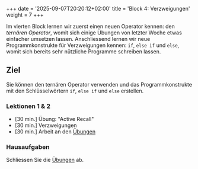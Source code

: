 +++
date = '2025-09-07T20:20:12+02:00'
title = 'Block 4: Verzweigungen'
weight = 7
+++

Im vierten Block lernen wir zuerst einen neuen Operator kennen: den _ternären Operator_, womit sich einige Übungen von letzter Woche etwas einfacher umsetzen lassen. Anschliessend lernen wir neue Programmkonstrukte für Verzweigungen kennen: `if`, `else if` und `else`, womit sich bereits sehr nützliche Programme schreiben lassen.

## Ziel

Sie können den ternären Operator verwenden und das Programmkonstrukte mit den Schlüsselwörtern `if`, `else if` und `else` erstellen.

### Lektionen 1 & 2

- [30 min.] Übung: "Active Recall"
- [30 min.] Verzweigungen
- [30 min.] Arbeit an den [Übungen]()

### Hausaufgaben

Schliessen Sie die [Übungen]() ab.